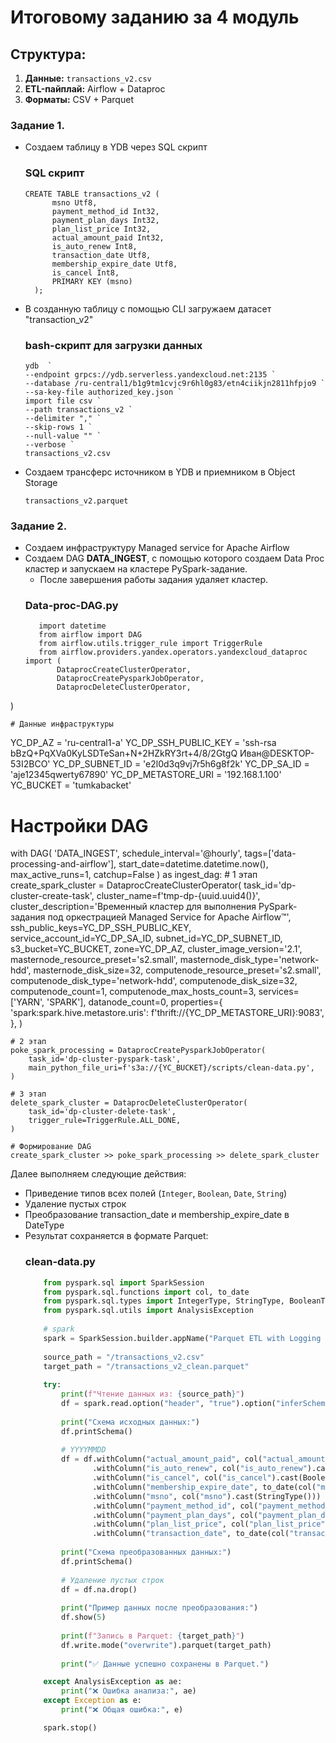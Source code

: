 
# Итоговому заданию за 4 модуль

## Структура:
1) **Данные:** `transactions_v2.csv`
2) **ETL-пайплай:** Airflow + Dataproc
3) **Форматы:** CSV + Parquet

### Задание 1.

- Создаем таблицу в YDB через SQL скрипт  
    ### SQL скрипт
    ```
    CREATE TABLE transactions_v2 (
          msno Utf8,
          payment_method_id Int32,
          payment_plan_days Int32,
          plan_list_price Int32,
          actual_amount_paid Int32,
          is_auto_renew Int8,
          transaction_date Utf8,
          membership_expire_date Utf8,
          is_cancel Int8,
          PRIMARY KEY (msno)
      );
    ```
- В созданную таблицу с помощью CLI загружаем датасет "transaction_v2"
    ### bash-скрипт для загрузки данных
    ```
    ydb  `
    --endpoint grpcs://ydb.serverless.yandexcloud.net:2135 `
    --database /ru-central1/b1g9tm1cvjc9r6hl0g83/etn4ciikjn2811hfpjo9 `
    --sa-key-file authorized_key.json `
    import file csv `
    --path transactions_v2 `
    --delimiter "," `
    --skip-rows 1 `
    --null-value "" `
    --verbose `
    transactions_v2.csv
    ```
- Создаем трансферс источником в YDB и приемником в Object Storage
  ```
  transactions_v2.parquet
  ``` 

### Задание 2.

- Создаем инфраструктуру Managed service for Apache Airflow
- Создаем DAG **DATA_INGEST**, с помощью которого cоздаем Data Proc кластер и запускаем на кластере PySpark-задание.
    - После завершения работы задания удаляет кластер.
	 ### Data-proc-DAG.py
	 ```import uuid
		import datetime
		from airflow import DAG
		from airflow.utils.trigger_rule import TriggerRule
		from airflow.providers.yandex.operators.yandexcloud_dataproc import (
    		DataprocCreateClusterOperator,
    		DataprocCreatePysparkJobOperator,
    		DataprocDeleteClusterOperator,
)
```
# Данные инфраструктуры
```
YC_DP_AZ = 'ru-central1-a'
YC_DP_SSH_PUBLIC_KEY = 'ssh-rsa bBzQ+PqXVa0KyLSDTeSan+N+2HZkRY3rt+4/8/2GtgQ Иван@DESKTOP-53I2BCO'
YC_DP_SUBNET_ID = 'e2l0d3q9vj7r5h6g8f2k'
YC_DP_SA_ID = 'aje12345qwerty67890'
YC_DP_METASTORE_URI = '192.168.1.100'
YC_BUCKET = 'tumkabacket'

# Настройки DAG
with DAG(
        'DATA_INGEST',
        schedule_interval='@hourly',
        tags=['data-processing-and-airflow'],
        start_date=datetime.datetime.now(),
        max_active_runs=1,
        catchup=False
) as ingest_dag:
    # 1 этап
    create_spark_cluster = DataprocCreateClusterOperator(
        task_id='dp-cluster-create-task',
        cluster_name=f'tmp-dp-{uuid.uuid4()}',
        cluster_description='Временный кластер для выполнения PySpark-задания под оркестрацией Managed Service for Apache Airflow™',
        ssh_public_keys=YC_DP_SSH_PUBLIC_KEY,
        service_account_id=YC_DP_SA_ID,
        subnet_id=YC_DP_SUBNET_ID,
        s3_bucket=YC_BUCKET,
        zone=YC_DP_AZ,
        cluster_image_version='2.1',
        masternode_resource_preset='s2.small', 
        masternode_disk_type='network-hdd',
        masternode_disk_size=32, 
        computenode_resource_preset='s2.small',  
        computenode_disk_type='network-hdd',
        computenode_disk_size=32,  
        computenode_count=1, 
        computenode_max_hosts_count=3, 
        services=['YARN', 'SPARK'],
        datanode_count=0,
        properties={
            'spark:spark.hive.metastore.uris': f'thrift://{YC_DP_METASTORE_URI}:9083',
        },
    )

    # 2 этап
    poke_spark_processing = DataprocCreatePysparkJobOperator(
        task_id='dp-cluster-pyspark-task',
        main_python_file_uri=f's3a://{YC_BUCKET}/scripts/clean-data.py',
    )

    # 3 этап
    delete_spark_cluster = DataprocDeleteClusterOperator(
        task_id='dp-cluster-delete-task',
        trigger_rule=TriggerRule.ALL_DONE,
    )

    # Формирование DAG
    create_spark_cluster >> poke_spark_processing >> delete_spark_cluster

Далее выполняем следующие действия:
- Приведение типов всех полей (`Integer`, `Boolean`, `Date`, `String`)
- Удаление пустых строк
- Преобразование transaction_date и membership_expire_date в DateType
- Результат сохраняется в формате Parquet:
	### clean-data.py
	```python
		from pyspark.sql import SparkSession
		from pyspark.sql.functions import col, to_date
		from pyspark.sql.types import IntegerType, StringType, BooleanType
		from pyspark.sql.utils import AnalysisException
		
		# spark
		spark = SparkSession.builder.appName("Parquet ETL with Logging to S3").getOrCreate()
		
		source_path = "/transactions_v2.csv"
		target_path = "/transactions_v2_clean.parquet"
		
		try:
		    print(f"Чтение данных из: {source_path}")
		    df = spark.read.option("header", "true").option("inferSchema", "true").csv(source_path)
		
		    print("Схема исходных данных:")
		    df.printSchema()
		
		    # YYYYMMDD
		    df = df.withColumn("actual_amount_paid", col("actual_amount_paid").cast(IntegerType())) \
		           .withColumn("is_auto_renew", col("is_auto_renew").cast(BooleanType())) \
		           .withColumn("is_cancel", col("is_cancel").cast(BooleanType())) \
		           .withColumn("membership_expire_date", to_date(col("membership_expire_date").cast("string"), "yyyyMMdd")) \
		           .withColumn("msno", col("msno").cast(StringType())) \
		           .withColumn("payment_method_id", col("payment_method_id").cast(IntegerType())) \
		           .withColumn("payment_plan_days", col("payment_plan_days").cast(IntegerType())) \
		           .withColumn("plan_list_price", col("plan_list_price").cast(IntegerType())) \
		           .withColumn("transaction_date", to_date(col("transaction_date").cast("string"),  "yyyyMMdd"))
		
		    print("Схема преобразованных данных:")
		    df.printSchema()
		
		    # Удаление пустых строк
		    df = df.na.drop()
		
		    print("Пример данных после преобразования:")
		    df.show(5)
		
		    print(f"Запись в Parquet: {target_path}")
		    df.write.mode("overwrite").parquet(target_path)
		
		    print("✅ Данные успешно сохранены в Parquet.")

		except AnalysisException as ae:
		    print("❌ Ошибка анализа:", ae)
		except Exception as e:
		    print("❌ Общая ошибка:", e)
	
		spark.stop()
 	```
```

